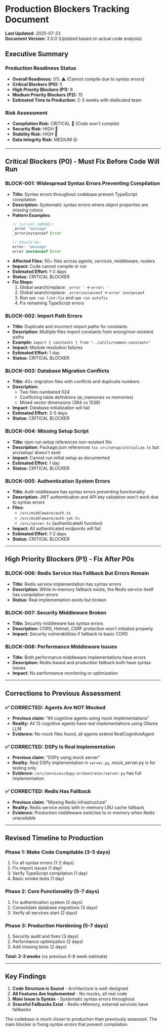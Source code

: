 # Production Blockers Tracking Document

**Last Updated:** 2025-07-23  
**Document Version:** 2.0.0 (Updated based on actual code analysis)

## Executive Summary

### Production Readiness Status
- **Overall Readiness:** 0% ⚠️ (Cannot compile due to syntax errors)
- **Critical Blockers (P0):** 5
- **High Priority Blockers (P1):** 8
- **Medium Priority Blockers (P2):** 15
- **Estimated Time to Production:** 2-3 weeks with dedicated team

### Risk Assessment
- **Compilation Risk:** CRITICAL 🔴 (Code won't compile)
- **Security Risk:** HIGH 🔴
- **Stability Risk:** HIGH 🔴
- **Data Integrity Risk:** MEDIUM 🟡

---

## Critical Blockers (P0) - Must Fix Before Code Will Run

### BLOCK-001: Widespread Syntax Errors Preventing Compilation
- **Title:** Syntax errors throughout codebase prevent TypeScript compilation
- **Description:** Systematic syntax errors where object properties are missing colons
- **Pattern Examples:**
  ```typescript
  // Current (WRONG):
  _error 'message'
  _errorinstanceof Error
  
  // Should be:
  error: 'message'
  error instanceof Error
  ```
- **Affected Files:** 50+ files across agents, services, middleware, routers
- **Impact:** Code cannot compile or run
- **Estimated Effort:** 1-2 days
- **Status:** CRITICAL BLOCKER
- **Fix Steps:**
  1. Global search/replace: `_error '` → `error: '`
  2. Global search/replace: `_errorinstanceof` → `error instanceof`
  3. Run `npm run lint:fix` and `npm run autofix`
  4. Fix remaining TypeScript errors

### BLOCK-002: Import Path Errors
- **Title:** Duplicate and incorrect import paths for constants
- **Description:** Multiple files import constants from wrong/non-existent paths
- **Example:** `import { constants } from "../utils/common-constants"`
- **Impact:** Module resolution failures
- **Estimated Effort:** 1 day
- **Status:** CRITICAL BLOCKER

### BLOCK-003: Database Migration Conflicts
- **Title:** 40+ migration files with conflicts and duplicate numbers
- **Description:** 
  - Two files numbered 024
  - Conflicting table definitions (ai_memories vs memories)
  - Mixed vector dimensions (384 vs 1536)
- **Impact:** Database initialization will fail
- **Estimated Effort:** 3-5 days
- **Status:** CRITICAL BLOCKER

### BLOCK-004: Missing Setup Script
- **Title:** npm run setup references non-existent file
- **Description:** Package.json references `tsx src/setup/initialize.ts` but src/setup/ doesn't exist
- **Impact:** Cannot run initial setup as documented
- **Estimated Effort:** 1 day
- **Status:** CRITICAL BLOCKER

### BLOCK-005: Authentication System Errors
- **Title:** Auth middleware has syntax errors preventing functionality
- **Description:** JWT authentication and API key validation won't work due to syntax errors
- **Files:** 
  - `/src/middleware/auth.ts`
  - `/src/middleware/auth-jwt.ts`
  - `/src/server.ts` (authenticateAI function)
- **Impact:** All authenticated endpoints will fail
- **Estimated Effort:** 1-2 days
- **Status:** CRITICAL BLOCKER

---

## High Priority Blockers (P1) - Fix After P0s

### BLOCK-006: Redis Service Has Fallback But Errors Remain
- **Title:** Redis service implementation has syntax errors
- **Description:** While in-memory fallback exists, the Redis service itself has compilation errors
- **Status:** Real implementation exists but broken

### BLOCK-007: Security Middleware Broken
- **Title:** Security middleware has syntax errors
- **Description:** CORS, Helmet, CSRF protection won't initialize properly
- **Impact:** Security vulnerabilities if fallback to basic CORS

### BLOCK-008: Performance Middleware Issues
- **Title:** Both performance middleware implementations have errors
- **Description:** Redis-based and production fallback both have syntax issues
- **Impact:** No performance monitoring or optimization

---

## Corrections to Previous Assessment

### ✅ CORRECTED: Agents Are NOT Mocked
- **Previous claim:** "All cognitive agents using mock implementations"
- **Reality:** All 13 cognitive agents have real implementations using Ollama LLM
- **Evidence:** No mock files found, all agents extend RealCognitiveAgent

### ✅ CORRECTED: DSPy Is Real Implementation
- **Previous claim:** "DSPy using mock server"
- **Reality:** Real DSPy implementation in `server.py`, mock_server.py is for testing only
- **Evidence:** `/src/services/dspy-orchestrator/server.py` has full implementation

### ✅ CORRECTED: Redis Has Fallback
- **Previous claim:** "Missing Redis infrastructure"
- **Reality:** Redis service exists with in-memory LRU cache fallback
- **Evidence:** Production middleware switches to in-memory when Redis unavailable

---

## Revised Timeline to Production

### Phase 1: Make Code Compilable (3-5 days)
1. Fix all syntax errors (1-2 days)
2. Fix import issues (1 day)
3. Verify TypeScript compilation (1 day)
4. Basic smoke tests (1 day)

### Phase 2: Core Functionality (5-7 days)
1. Fix authentication system (2 days)
2. Consolidate database migrations (3 days)
3. Verify all services start (2 days)

### Phase 3: Production Hardening (5-7 days)
1. Security audit and fixes (3 days)
2. Performance optimization (2 days)
3. Add missing tests (2 days)

**Total: 2-3 weeks** (vs previous 6-8 week estimate)

---

## Key Findings

1. **Code Structure is Sound** - Architecture is well-designed
2. **All Features Are Implemented** - No mocks, all real code
3. **Main Issue is Syntax** - Systematic syntax errors throughout
4. **Graceful Fallbacks Exist** - Redis→Memory, external services have fallbacks

The codebase is much closer to production than previously assessed. The main blocker is fixing syntax errors that prevent compilation.